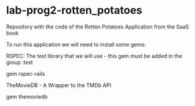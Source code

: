 # lab-prog2-rotten_potatoes

Repository with the code of the Rotten Potatoes Application from the SaaS book

To run this application we will need to install some gems:

RSPEC: The test library that we will use - this gem must be added in the group :test

gem rspec-rails


TheMovieDB - A Wrapper to the TMDb API

gem themoviedb

